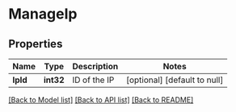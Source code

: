 # ManageIp

## Properties
Name | Type | Description | Notes
------------ | ------------- | ------------- | -------------
**IpId** | **int32** | ID of the IP | [optional] [default to null]

[[Back to Model list]](../README.md#documentation-for-models) [[Back to API list]](../README.md#documentation-for-api-endpoints) [[Back to README]](../README.md)


